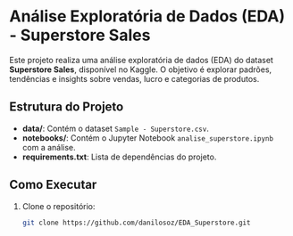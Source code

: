 # Análise Exploratória de Dados (EDA) - Superstore Sales

Este projeto realiza uma análise exploratória de dados (EDA) do dataset **Superstore Sales**, disponível no Kaggle. O objetivo é explorar padrões, tendências e insights sobre vendas, lucro e categorias de produtos.

## Estrutura do Projeto

- **data/**: Contém o dataset `Sample - Superstore.csv`.
- **notebooks/**: Contém o Jupyter Notebook `analise_superstore.ipynb` com a análise.
- **requirements.txt**: Lista de dependências do projeto.

## Como Executar

1. Clone o repositório:
   ```bash
   git clone https://github.com/danilosoz/EDA_Superstore.git
